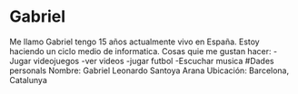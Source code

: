 # Gabriel
Me llamo Gabriel tengo 15 años actualmente vivo en España. Estoy haciendo un ciclo medio de informatica.
Cosas quie me gustan hacer:
-Jugar videojuegos
-ver videos
-jugar futbol
-Escuchar musica 
#Dades personals
Nombre: Gabriel Leonardo Santoya Arana
Ubicación: Barcelona, Catalunya
